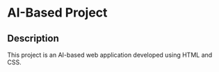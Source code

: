 # AI-Based Project

## Description
This project is an AI-based web application developed using HTML and CSS. 

   

